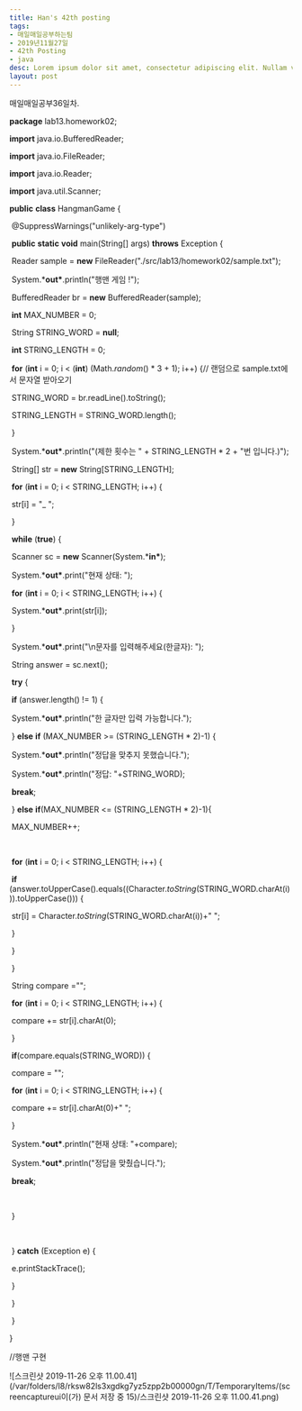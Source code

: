 ```yaml
---
title: Han's 42th posting
tags:
- 매일매일공부하는팀
- 2019년11월27일
- 42th Posting
- java
desc: Lorem ipsum dolor sit amet, consectetur adipiscing elit. Nullam vehicula gravida felis et dapibus.
layout: post
---
```


<!-- more -->
<!-- Mauris a molestie neque. Aliquam non malesuada nisi, a sodales purus. Nam molestie faucibus sapien eu euismod. Sed scelerisque ornare euismod. In tincidunt est vel pharetra convallis. Praesent vitae nisi odio.-->

매일매일공부36일차.

**package** lab13.homework02;



**import** java.io.BufferedReader;

**import** java.io.FileReader;

**import** java.io.Reader;

**import** java.util.Scanner;



**public** **class** HangmanGame {

​	@SuppressWarnings("unlikely-arg-type")

​	**public** **static** **void** main(String[] args) **throws** Exception {

​		Reader sample = **new** FileReader("./src/lab13/homework02/sample.txt");

​		System.***out\***.println("행맨 게임 !");

​		BufferedReader br = **new** BufferedReader(sample);

​		**int** MAX_NUMBER = 0;

​		String STRING_WORD = **null**;

​		**int** STRING_LENGTH = 0;

​		**for** (**int** i = 0; i < (**int**) (Math.*random*() * 3 + 1); i++) {// 랜덤으로 sample.txt에서 문자열 받아오기

​			STRING_WORD = br.readLine().toString();

​			STRING_LENGTH = STRING_WORD.length();

​		}

​		System.***out\***.println("(제한 횟수는 " + STRING_LENGTH * 2 + "번 입니다.)");

​		String[] str = **new** String[STRING_LENGTH];

​		**for** (**int** i = 0; i < STRING_LENGTH; i++) {

​		str[i] = "_ ";

​		}

​		**while** (**true**) {	

​			Scanner sc = **new** Scanner(System.***in\***);

​			System.***out\***.print("현재 상태: ");

​			**for** (**int** i = 0; i < STRING_LENGTH; i++) {

​				System.***out\***.print(str[i]);

​			}

​			System.***out\***.print("\n문자를 입력해주세요(한글자): ");

​			String answer = sc.next();

​			**try** {

​				**if** (answer.length() != 1) {

​					System.***out\***.println("한 글자만 입력 가능합니다.");

​				} **else** **if** (MAX_NUMBER >= (STRING_LENGTH * 2)-1) {

​					System.***out\***.println("정답을 맞추지 못했습니다.");

​					System.***out\***.println("정답: "+STRING_WORD);

​					**break**;

​				} **else** **if**(MAX_NUMBER <= (STRING_LENGTH * 2)-1){

​					MAX_NUMBER++;

​				

​					**for** (**int** i = 0; i < STRING_LENGTH; i++) {

​						**if** (answer.toUpperCase().equals((Character.*toString*(STRING_WORD.charAt(i))).toUpperCase())) {

​							str[i] = Character.*toString*(STRING_WORD.charAt(i))+" ";

​						}

​					}

​				}

​				String compare ="";

​				**for** (**int** i = 0; i < STRING_LENGTH; i++) {

​					compare += str[i].charAt(0);

​				}

​				**if**(compare.equals(STRING_WORD)) {

​					compare = "";

​					**for** (**int** i = 0; i < STRING_LENGTH; i++) {

​						compare += str[i].charAt(0)+" ";

​					}

​					System.***out\***.println("현재 상태: "+compare);

​					System.***out\***.println("정답을 맞췄습니다.");

​					**break**;

​					

​				}

​				

​			} **catch** (Exception e) {

​				e.printStackTrace();

​			}

​		}

​	}



}

//행맨 구현



![스크린샷 2019-11-26 오후 11.00.41](/var/folders/l8/rksw82ls3xgdkg7yz5zpp2b00000gn/T/TemporaryItems/(screencaptureui이(가) 문서 저장 중 15)/스크린샷 2019-11-26 오후 11.00.41.png)